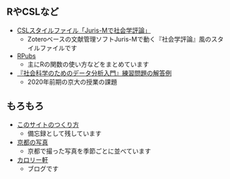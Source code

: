 ## RやCSLなど

- [CSLスタイルファイル「Juris-Mで社会学評論」](jss-csl/jss-csl.html)
  - Zoteroベースの文献管理ソフトJuris-Mで動く『社会学評論』風のスタイルファイルです
- [RPubs](https://rpubs.com/keisato)
  - 主にRの関数の使い方などをまとめています
- [『社会科学のためのデータ分析入門』練習問題の解答例](qss/links.md)
  - 2020年前期の京大の授業の課題



## もろもろ

- [このサイトのつくり方](miscs/how-to-make-this.md)
  - 備忘録として残しています
- [京都の写真](pics/pics.md)
  - 京都で撮った写真を季節ごとに並べています
- [カロリー軒](blog/blog-index.md)
  - ブログです

